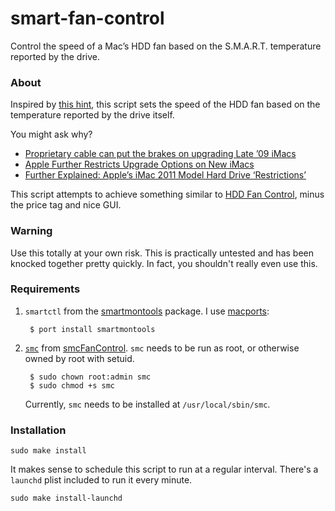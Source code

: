 smart-fan-control
=================

Control the speed of a Mac’s HDD fan based on the S.M.A.R.T. temperature reported by the drive.

### About

Inspired by [this hint](http://hints.macworld.com/article.php?story=20110704054835249), this script sets the speed of the HDD fan based on the temperature reported by the drive itself.

You might ask why?

* [Proprietary cable can put the brakes on upgrading Late ’09 iMacs](http://blog.macsales.com/2751-proprietary-cable-can-put-the-brakes-on-upgrading-late-09-imacs)
* [Apple Further Restricts Upgrade Options on New iMacs](http://blog.macsales.com/10146-apple-further-restricts-upgrade-options-on-new-imacs)
* [Further Explained: Apple’s iMac 2011 Model Hard Drive ‘Restrictions’](http://blog.macsales.com/10206-further-explained-apples-imac-2011-model-hard-drive-restrictions)

This script attempts to achieve something similar to [HDD Fan Control](http://www.hddfancontrol.com/), minus the price tag and nice GUI.

### Warning

Use this totally at your own risk. This is practically untested and has been knocked together pretty quickly. In fact, you shouldn't really even use this.

### Requirements

1. <code>smartctl</code> from the [smartmontools](http://sourceforge.net/apps/trac/smartmontools/) package. I use [macports](http://www.macports.org/):
    
        $ port install smartmontools

2. <code>[smc](https://github.com/hholtmann/smcFanControl/tree/master/smc-command)</code> from [smcFanControl](https://github.com/hholtmann/smcFanControl). <code>smc</code> needs to be run as root, or otherwise owned by root with setuid.
    
        $ sudo chown root:admin smc
        $ sudo chmod +s smc
    
    Currently, <code>smc</code> needs to be installed at <code>/usr/local/sbin/smc</code>.

### Installation

    sudo make install

It makes sense to schedule this script to run at a regular interval. There's a <code>launchd</code> plist included to run it every minute.

    sudo make install-launchd
